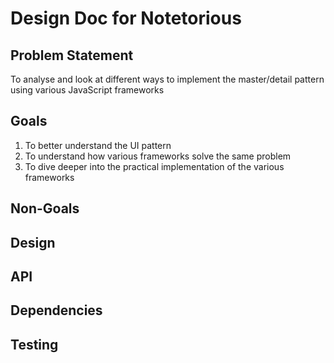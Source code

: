 # Design Doc for Notetorious

## Problem Statement

To analyse and look at different ways to implement the master/detail pattern using various JavaScript frameworks

## Goals

1. To better understand the UI pattern
2. To understand how various frameworks solve the same problem
3. To dive deeper into the practical implementation of the various frameworks

## Non-Goals

## Design

## API

## Dependencies

## Testing
